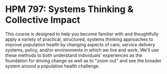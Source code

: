 # HPM 797: Systems Thinking & Collective Impact

This course is designed to help you become familiar with and thoughtfully apply a variety of practical, structured, systems thinking approaches to improve population health by changing aspects of care, service delivery systems, policy, and/or environments in which we live and work. We'll use these methods to both understand individuals' experiences as the foundation for driving change as well as to "zoom out" and see the broader system around a population health challenge.